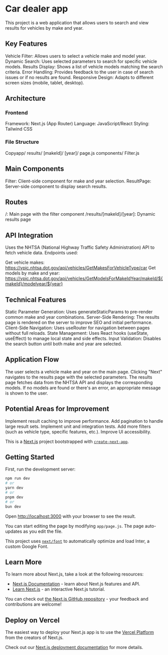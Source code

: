 # Car dealer app

This project is a web application that allows users to search and view results for vehicles by make and year.

## Key Features

Vehicle Filter: Allows users to select a vehicle make and model year.
Dynamic Search: Uses selected parameters to search for specific vehicle models.
Results Display: Shows a list of vehicle models matching the search criteria.
Error Handling: Provides feedback to the user in case of search issues or if no results are found.
Responsive Design: Adapts to different screen sizes (mobile, tablet, desktop).

## Architecture
### Frontend

Framework: Next.js (App Router)
Language: JavaScript/React
Styling: Tailwind CSS

### File Structure
Copyapp/
  results/
    [makeId]/
      [year]/
        page.js
  components/
    Filter.js
    
## Main Components

Filter: Client-side component for make and year selection.
ResultPage: Server-side component to display search results.

## Routes

/: Main page with the filter component
/results/[makeId]/[year]: Dynamic results page

## API Integration

Uses the NHTSA (National Highway Traffic Safety Administration) API to fetch vehicle data.
Endpoints used:

Get vehicle makes: https://vpic.nhtsa.dot.gov/api/vehicles/GetMakesForVehicleType/car
Get models by make and year: https://vpic.nhtsa.dot.gov/api/vehicles/GetModelsForMakeIdYear/makeId/${makeId}/modelyear/${year}


## Technical Features

Static Parameter Generation: Uses generateStaticParams to pre-render common make and year combinations.
Server-Side Rendering: The results page is rendered on the server to improve SEO and initial performance.
Client-Side Navigation: Uses useRouter for navigation between pages without full reloads.
State Management: Uses React hooks (useState, useEffect) to manage local state and side effects.
Input Validation: Disables the search button until both make and year are selected.

## Application Flow

The user selects a vehicle make and year on the main page.
Clicking "Next" navigates to the results page with the selected parameters.
The results page fetches data from the NHTSA API and displays the corresponding models.
If no models are found or there's an error, an appropriate message is shown to the user.

## Potential Areas for Improvement

Implement result caching to improve performance.
Add pagination to handle large result sets.
Implement unit and integration tests.
Add more filters (such as vehicle type, specific features, etc.).
Improve UI accessibility.


This is a [Next.js](https://nextjs.org/) project bootstrapped with [`create-next-app`](https://github.com/vercel/next.js/tree/canary/packages/create-next-app).

## Getting Started

First, run the development server:

```bash
npm run dev
# or
yarn dev
# or
pnpm dev
# or
bun dev
```

Open [http://localhost:3000](http://localhost:3000) with your browser to see the result.

You can start editing the page by modifying `app/page.js`. The page auto-updates as you edit the file.

This project uses [`next/font`](https://nextjs.org/docs/basic-features/font-optimization) to automatically optimize and load Inter, a custom Google Font.

## Learn More

To learn more about Next.js, take a look at the following resources:

- [Next.js Documentation](https://nextjs.org/docs) - learn about Next.js features and API.
- [Learn Next.js](https://nextjs.org/learn) - an interactive Next.js tutorial.

You can check out [the Next.js GitHub repository](https://github.com/vercel/next.js/) - your feedback and contributions are welcome!

## Deploy on Vercel

The easiest way to deploy your Next.js app is to use the [Vercel Platform](https://vercel.com/new?utm_medium=default-template&filter=next.js&utm_source=create-next-app&utm_campaign=create-next-app-readme) from the creators of Next.js.

Check out our [Next.js deployment documentation](https://nextjs.org/docs/deployment) for more details.

